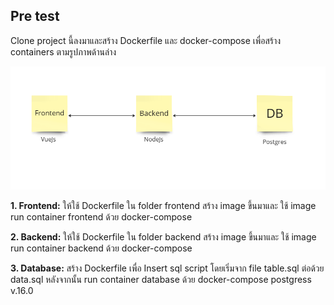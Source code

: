 ## Pre test

Clone project นี้ลงมาและสร้าง Dockerfile และ docker-compose เพื่อสร้าง containers ตามรูปภาพด้านล่าง

![alt text](pre-test.PNG)

**1. Frontend:** ให้ใช้ Dockerfile ใน folder frontend สร้าง image ขึ้นมาและ ใช้ image run container frontend ด้วย docker-compose

**2. Backend:** ให้ใช้ Dockerfile ใน folder backend สร้าง image ขึ้นมาและ ใช้ image run container backend ด้วย docker-compose

**3. Database:** สร้าง Dockerfile เพื่อ Insert sql script โดยเริ่มจาก file table.sql ต่อด้วย data.sql หลังจากนั้น run container database ด้วย docker-compose postgress v.16.0